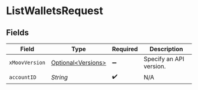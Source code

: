 # ListWalletsRequest


## Fields

| Field                                                      | Type                                                       | Required                                                   | Description                                                |
| ---------------------------------------------------------- | ---------------------------------------------------------- | ---------------------------------------------------------- | ---------------------------------------------------------- |
| `xMoovVersion`                                             | [Optional\<Versions>](../../models/components/Versions.md) | :heavy_minus_sign:                                         | Specify an API version.                                    |
| `accountID`                                                | *String*                                                   | :heavy_check_mark:                                         | N/A                                                        |